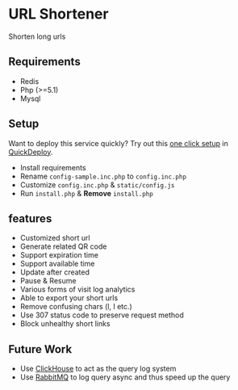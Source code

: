 # URL Shortener

Shorten long urls

## Requirements
  - Redis
  - Php (>=5.1)
  - Mysql

## Setup
Want to deploy this service quickly? Try out this [one click setup](https://github.com/QuickDeploy/url-shortener) 
in [QuickDeploy](https://github.com/QuickDeploy/).

  - Install requirements
  - Rename `config-sample.inc.php` to `config.inc.php`
  - Customize `config.inc.php` & `static/config.js`
  - Run `install.php` & __Remove__ `install.php`


## features
  - Customized short url
  - Generate related QR code
  - Support expiration time
  - Support available time
  - Update after created
  - Pause & Resume
  - Various forms of visit log analytics
  - Able to export your short urls
  - Remove confusing chars (l, I etc.)
  - Use 307 status code to preserve request method
  - Block unhealthy short links

## Future Work
  - Use [ClickHouse](https://github.com/yandex/ClickHouse) to act as the query log system
  - Use [RabbitMQ](https://github.com/rabbitmq/rabbitmq-server) to log query async and thus speed up the query
